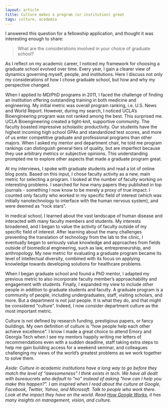 ```yaml
---
layout: article
title: Culture makes a program (or institution) great
tags: culture, academia
---
```


I answered this question for a fellowship application, and thought it was interesting enough to share:

> What are the considerations involved in your choice of graduate school?

As I reflect on my academic career, I noticed my framework for choosing a graduate school evolved over time. Every year, I gain a clearer view of dynamics governing myself, people, and institutions. Here I discuss not only my considerations of how I chose graduate school, but how and why my perspective changed.

When I applied to MD/PhD programs in 2011, I faced the challenge of finding an institution offering outstanding training in both medicine and engineering. My initial metric was overall program ranking, i.e. U.S. News and World Report. However, during my search, I noticed UCLA’s Bioengineering program was not ranked among the best. This surprised me. UCLA Bioengineering created a tight-knit, supportive community. The faculty boasted impressive scholastic productivity. Our students have the highest incoming high school GPAs and standardized test scores, and more of us enter competitive graduate and professional programs than other majors. When I asked my mentor and department chair, he told me program rankings can distinguish general tiers of quality, but are imperfect because they use arbitrary metrics or subjective opinions. This understanding prompted me to explore other aspects that made a graduate program great.

At my interviews, I spoke with graduate students and read a lot of online blog posts. Based on this input, I chose faculty activity as a new, main metric for selecting a program. I looked at the number of faculty working on interesting problems. I searched for how many papers they published in top journals - something I now know to be merely a proxy of true impact. I counted only faculty who worked in my specific field of interest (which was initially nanotechnology to interface with the human nervous system), and were deemed as “rock stars”.

In medical school, I learned about the vast landscape of human disease and interacted with many faculty members and students. My interests broadened, and I began to value the activity of faculty outside of my specific field of interest. After learning about the many challenges preventing the translation of technology from the lab to the clinic, I eventually began to seriously value knowledge and approaches from fields outside of biomedical engineering, such as law, entrepreneurship, and anthropology. My new metric for evaluating a graduate program became its level of intellectual diversity, combined with its focus on applying knowledge towards developing solutions for healthcare problems.

When I began graduate school and found a PhD mentor, I adapted my previous metric to also incorporate faculty member’s approachability and engagement with students. Finally, I expanded my view to include other people in addition to graduate students and faculty. A graduate program is a community of people, including undergraduates, staff, visiting scholars, and more. But a department is not just people. It is what they do, and that might be considered “culture”. Indeed, I now consider department culture as the most important metric.

Culture is not defined by research funding, prestigious papers, or fancy buildings. My own definition of culture is “how people help each other achieve excellence”. I know I made a great choice to attend Emory and Georgia Tech when I see my mentors happily writing me letters of recommendations even with a sudden deadline, staff taking extra steps to help me gain building access for a weekend seminar, and colleagues challenging my views of the world’s greatest problems as we work together to solve them.

*Aside: Culture in academic institutions have a long way to go before they match the level of "awesomeness" I think exists in tech. We have all dealt with bureaucrats who default to "no" instead of asking "how can I help you make this happen?". I am inspired when I read about the culture at Google, Facebook, Twitter, Yahoo, and Microsoft. Talk to people who work there. Look at the impact they have on the world. Read [How Google Works](http://www.amazon.com/How-Google-Works-Eric-Schmidt/dp/1455582344), it has many insights on management, vision, and culture.*
